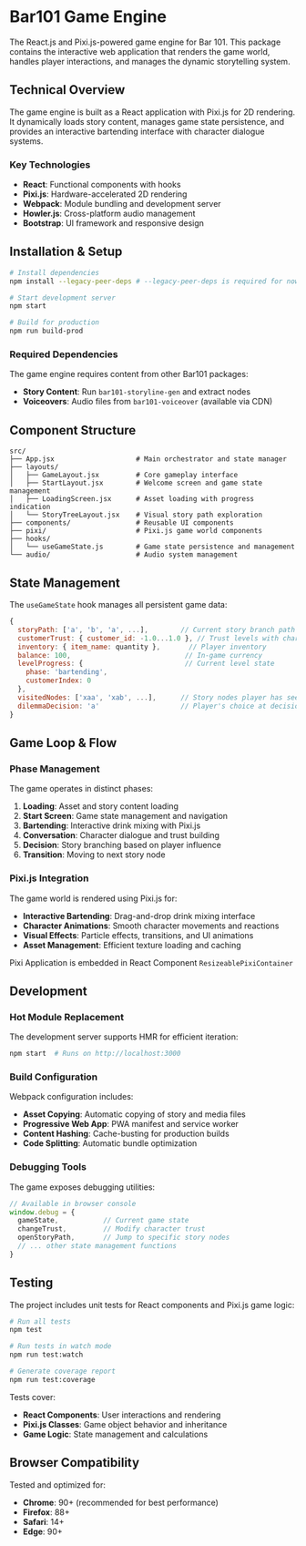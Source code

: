 # Bar101 Game Engine

The React.js and Pixi.js-powered game engine for Bar 101. This package contains the interactive web application that renders the game world, handles player interactions, and manages the dynamic storytelling system.

## Technical Overview

The game engine is built as a React application with Pixi.js for 2D rendering. It dynamically loads story content, manages game state persistence, and provides an interactive bartending interface with character dialogue systems.

### Key Technologies
- **React**: Functional components with hooks
- **Pixi.js**: Hardware-accelerated 2D rendering
- **Webpack**: Module bundling and development server
- **Howler.js**: Cross-platform audio management
- **Bootstrap**: UI framework and responsive design

## Installation & Setup

```bash
# Install dependencies
npm install --legacy-peer-deps # --legacy-peer-deps is required for now because of a dependency conflict with the pixi.js package

# Start development server
npm start

# Build for production
npm run build-prod
```

### Required Dependencies
The game engine requires content from other Bar101 packages:
- **Story Content**: Run `bar101-storyline-gen` and extract nodes
- **Voiceovers**: Audio files from `bar101-voiceover` (available via CDN)

## Component Structure
```
src/
├── App.jsx                    # Main orchestrator and state manager
├── layouts/
│   ├── GameLayout.jsx         # Core gameplay interface
│   ├── StartLayout.jsx        # Welcome screen and game state management
│   ├── LoadingScreen.jsx      # Asset loading with progress indication
│   └── StoryTreeLayout.jsx    # Visual story path exploration
├── components/                # Reusable UI components
├── pixi/                      # Pixi.js game world components
├── hooks/
│   └── useGameState.js        # Game state persistence and management
└── audio/                     # Audio system management
```

## State Management
The `useGameState` hook manages all persistent game data:
```javascript
{
  storyPath: ['a', 'b', 'a', ...],        // Current story branch path
  customerTrust: { customer_id: -1.0...1.0 }, // Trust levels with characters
  inventory: { item_name: quantity },       // Player inventory
  balance: 100,                            // In-game currency
  levelProgress: {                         // Current level state
    phase: 'bartending',
    customerIndex: 0
  },
  visitedNodes: ['xaa', 'xab', ...],      // Story nodes player has seen
  dilemmaDecision: 'a'                    // Player's choice at decision points
}
```

## Game Loop & Flow

### Phase Management
The game operates in distinct phases:
1. **Loading**: Asset and story content loading
2. **Start Screen**: Game state management and navigation
3. **Bartending**: Interactive drink mixing with Pixi.js
4. **Conversation**: Character dialogue and trust building
5. **Decision**: Story branching based on player influence
6. **Transition**: Moving to next story node

### Pixi.js Integration
The game world is rendered using Pixi.js for:
- **Interactive Bartending**: Drag-and-drop drink mixing interface
- **Character Animations**: Smooth character movements and reactions
- **Visual Effects**: Particle effects, transitions, and UI animations
- **Asset Management**: Efficient texture loading and caching

Pixi Application is embedded in React Component `ResizeablePixiContainer`

## Development

### Hot Module Replacement
The development server supports HMR for efficient iteration:
```bash
npm start  # Runs on http://localhost:3000
```

### Build Configuration
Webpack configuration includes:
- **Asset Copying**: Automatic copying of story and media files
- **Progressive Web App**: PWA manifest and service worker
- **Content Hashing**: Cache-busting for production builds
- **Code Splitting**: Automatic bundle optimization

### Debugging Tools
The game exposes debugging utilities:
```javascript
// Available in browser console
window.debug = {
  gameState,           // Current game state
  changeTrust,         // Modify character trust
  openStoryPath,       // Jump to specific story nodes
  // ... other state management functions
}
```

## Testing

The project includes unit tests for React components and Pixi.js game logic:

```bash
# Run all tests
npm test

# Run tests in watch mode
npm run test:watch

# Generate coverage report
npm run test:coverage
```

Tests cover:
- **React Components**: User interactions and rendering
- **Pixi.js Classes**: Game object behavior and inheritance
- **Game Logic**: State management and calculations

## Browser Compatibility

Tested and optimized for:
- **Chrome**: 90+ (recommended for best performance)
- **Firefox**: 88+
- **Safari**: 14+
- **Edge**: 90+